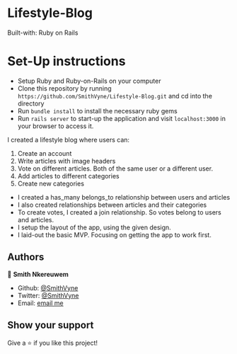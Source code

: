 # Lifestyle-Blog
Built-with: Ruby on Rails

# Set-Up instructions
* Setup Ruby and Ruby-on-Rails on your computer
* Clone this repository by running `https://github.com/SmithVyne/Lifestyle-Blog.git` and cd into the directory
* Run `bundle install` to install the necessary ruby gems
* Run `rails server` to start-up the application and visit `localhost:3000` in your browser to access it.


I created a lifestyle blog where users can:

1. Create an account
2. Write articles with image headers
3. Vote on different articles. Both of the same user or a different user.
4. Add articles to different categories
5. Create new categories


- I created a has_many belongs_to relationship between users and articles
- I also created relationships between articles and their categories
- To create votes, I created a join relationship. So votes belong to users and articles.
- I setup the layout of the app, using the given design.
- I laid-out the basic MVP. Focusing on getting the app to work first.

## Authors

👤 **Smith Nkereuwem**

- Github: [@SmithVyne](https://github.com/SmithVyne)
- Twitter: [@SmithVyne](https://twitter.com/SmithVyne)
- Email: [email me](smithnkereuwem2@gmail.com)

## Show your support

Give a ⭐️ if you like this project!
